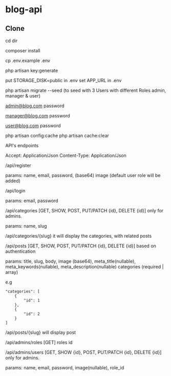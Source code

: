 # blog-api

## Clone

cd dir

composer install

cp .env.example .env

php artisan key:generate

put STORAGE_DISK=public in .env
set APP_URL in .env

php artisan migrate --seed (to seed with 3 Users with different Roles admin, manager & user)

admin@blog.com
password

manager@blog.com
password

user@blog.com
password

php artisan config:cache
php artisan cache:clear

API's endpoints

Accept: Application/Json
Content-Type: Application/Json

/api/register

params: name, email, password, (base64) image (default user role will be added)

/api/login

params: email, password

/api/categories
[GET, SHOW, POST, PUT/PATCH {id}, DELETE {id}] only for admins.

params: name, slug

/api/categories/{slug}
it will display the categories, with related posts

/api/posts
[GET, SHOW, POST, PUT/PATCH {id}, DELETE {id}] based on authentication

params: title, slug, body, image (base64), meta_title(nullable), meta_keywords(nullable), meta_description(nullable)
categories (required | array)

e.g

	"categories": [
		{
			"id": 1
		},
		{
			"id": 2
		}
	]

/api/posts/{slug}
will display post

/api/admins/roles
[GET] roles id

/api/admins/users
[GET, SHOW {id}, POST, PUT/PATCH {id}, DELETE {id}] only for admins.

params: name, email, password, image(nullable), role_id


